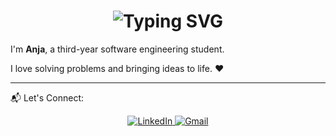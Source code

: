 <div align="center">
    <h1>
        <img src="https://readme-typing-svg.herokuapp.com?font=Jetbrains+mono&size=40&duration=5000&color=33FF33&center=true&vCenter=true&width=435&lines=Hey+you!+Welcome+to+my+froggy+world" alt="Typing SVG"/>
    </h1>
</div>

<p>I'm <b>Anja</b>, a third-year software engineering student. </p>

<p>I love solving problems and bringing ideas to life. ❤️</p>

<hr>

<p>📬 Let's Connect:</p>

<div align="center">
    <!-- Replace href with your links -->
    <a href="https://www.linkedin.com/in/anja-harentsoa-aa321b28a/">
        <img src="https://img.shields.io/badge/LinkedIn-0077B5?style=for-the-badge&logo=linkedin&logoColor=white" alt="LinkedIn"/>
    </a>
    <a href="mailto:anjaharentsoa921@gmail.com">
        <img src="https://img.shields.io/badge/Gmail-D14836?style=for-the-badge&logo=gmail&logoColor=white" alt="Gmail"/>
    </a>
</div>
